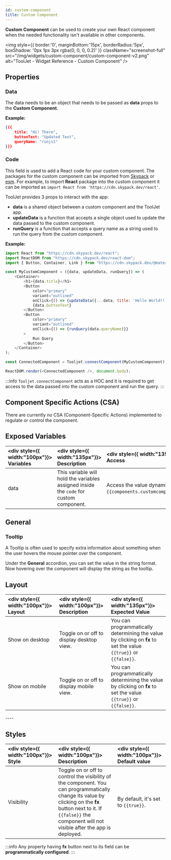 ```yaml
---
id: custom-component
title: Custom Component
---
```


**Custom Component** can be used to create your own React component when the needed functionality isn't available in other components.

<div style={{textAlign: 'center'}}>

<img style={{ border:'0', marginBottom:'15px', borderRadius:'5px', boxShadow: '0px 1px 3px rgba(0, 0, 0, 0.2)' }} className="screenshot-full" src="/img/widgets/custom-component/custom-component-v2.png" alt="ToolJet - Widget Reference - Custom Component" />

</div>

<div>

## Properties

### Data

The data needs to be an object that needs to be passed as **data** props to the **Custom Component**.

**Example:**

```json
{{{
    title: "Hi! There",
    buttonText: "Updated Text",
    queryName: "runjs1"
}}}
```

### Code

This field is used to add a React code for your custom component. The packages for the custom component can be imported from [Skypack](https://www.skypack.dev/) or [esm](https://esm.sh/). For example, to import **React** package into the custom component it can be imported as `import React from 'https://cdn.skypack.dev/react'`.

ToolJet provides 3 props to interact with the app:
- **data** is a shared object between a custom component and the ToolJet app.
- **updateData** is a function that accepts a single object used to update the data passed to the custom component.
- **runQuery** is a function that accepts a query name as a string used to run the query from the custom component.

**Example:**

```js
import React from "https://cdn.skypack.dev/react";
import ReactDOM from "https://cdn.skypack.dev/react-dom";
import { Button, Container, Link } from "https://cdn.skypack.dev/@material-ui/core";

const MyCustomComponent = ({data, updateData, runQuery}) => (
    <Container>
        <h1>{data.title}</h1>
        <Button
            color="primary"
            variant="outlined"
            onClick={() => {updateData({...data, title: 'Hello World!!'})}}>
            {data.buttonText}
        </Button>
        <Button
            color="primary"
            variant="outlined"
            onClick={() => {runQuery(data.queryName)}}
        >
            Run Query
        </Button>
    </Container>
);

const ConnectedComponent = Tooljet.connectComponent(MyCustomComponent);

ReactDOM.render(<ConnectedComponent />, document.body);
```

:::info
`Tooljet.connectComponent` acts as a HOC and it is required to get access to the data passed into the custom component and run the query.
:::

</div>

<div>

## Component Specific Actions (CSA)

There are currently no CSA (Component-Specific Actions) implemented to regulate or control the component.

</div>

<div>

## Exposed Variables

| <div style={{ width:"100px"}}> Variables  </div>    | <div style={{ width:"135px"}}> Description </div> | <div style={{ width:"135px"}}> How To Access </div> |
|:----------- |:----------- |:---------- |
| data | This variable will hold the variables assigned inside the `code` for custom component.| Access the value dynamically using JS: `{{components.customcomponent1.data.title}}`.|

</div>

<div>

## General
### Tooltip

A Tooltip is often used to specify extra information about something when the user hovers the mouse pointer over the component.

Under the <b>General</b> accordion, you can set the value in the string format. Now hovering over the component will display the string as the tooltip.

</div>

<div>

## Layout

| <div style={{ width:"100px"}}> Layout </div> | <div style={{ width:"100px"}}> Description </div> | <div style={{ width:"135px"}}> Expected Value </div> |
|:--------------- |:----------------------------------------- | :------------------------------------------------------------------------------------------------------------- |
| Show on desktop | Toggle on or off to display desktop view. | You can programmatically determining the value by clicking on **fx** to set the value `{{true}}` or `{{false}}`. |
| Show on mobile  | Toggle on or off to display mobile view.  | You can programmatically determining the value by clicking on **fx** to set the value `{{true}}` or `{{false}}`. |

</div>

<div>
----

## Styles

| <div style={{ width:"100px"}}> Style </div> | <div style={{ width:"100px"}}> Description   </div>                                                                                                                                                                                                                                           | <div style={{ width:"100px"}}> Default value </div> |
|:---------- | :-------------------------------------------------------------------------------------------------------------------------------------------------------------------------------------------------------------------------------------------------------- |:--------- |
| Visibility | Toggle on or off to control the visibility of the component. You can programmatically change its value by clicking on the **fx** button next to it. If `{{false}}` the component will not visible after the app is deployed. | By default, it's set to `{{true}}`. |

:::info
Any property having **fx** button next to its field can be **programmatically configured**.
:::

</div>
